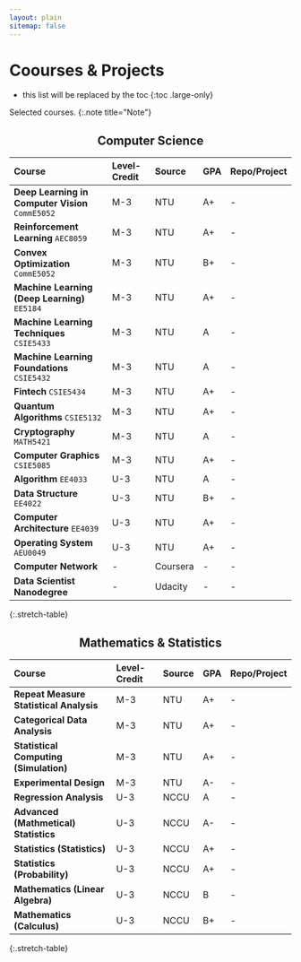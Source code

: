 ```yaml
---
layout: plain
sitemap: false
---
```


# Coourses & Projects

* this list will be replaced by the toc
{:toc .large-only}

Selected courses.
{:.note title="Note"}

<style>
    h2 {
        text-align: center;
    }
</style>


## Computer Science

|Course|Level-Credit|Source|GPA|Repo/Project|
|:----------|:----------|:----------|:----------|:----------|
|**Deep Learning in Computer Vision** `CommE5052`|M-3|NTU|A+|-|
|**Reinforcement Learning** `AEC8059`|M-3|NTU|A+|-|
|**Convex Optimization** `CommE5052`|M-3|NTU|B+|-|
|**Machine Learning (Deep Learning)** `EE5184`|M-3|NTU|A+|-|
|**Machine Learning Techniques** `CSIE5433`|M-3|NTU|A|-|
|**Machine Learning Foundations** `CSIE5432`|M-3|NTU|A|-|
|**Fintech** `CSIE5434`|M-3|NTU|A+|-|
|**Quantum Algorithms** `CSIE5132`|M-3|NTU|A+|-|
|**Cryptography** `MATH5421`|M-3|NTU|A|-|
|**Computer Graphics** `CSIE5085`|M-3|NTU|A+|-|
|**Algorithm** `EE4033`|U-3|NTU|A|-|
|**Data Structure** `EE4022`|U-3|NTU|B+|-|
|**Computer Architecture** `EE4039`|U-3|NTU|A+|-|
|**Operating System** `AEU0049`|U-3|NTU|A+|-|
|**Computer Network**|-|Coursera|-|-|
|**Data Scientist Nanodegree**|-|Udacity|-|-|
{:.stretch-table}

## Mathematics & Statistics

|Course|Level-Credit|Source|GPA|Repo/Project|
|:----------|:----------|:----------|:----------|:----------|
|**Repeat Measure Statistical Analysis**|M-3|NTU|A+|-|
|**Categorical Data Analysis**|M-3|NTU|A+|-|
|**Statistical Computing (Simulation)**|M-3|NTU|A+|-|
|**Experimental Design**|M-3|NTU|A-|-|
|**Regression Analysis**|U-3|NCCU|A|-|
|**Advanced (Mathmetical) Statistics**|U-3|NCCU|A-|-|
|**Statistics (Statistics)**|U-3|NCCU|A+|-|
|**Statistics (Probability)**|U-3|NCCU|A+|-|
|**Mathematics (Linear Algebra)**|U-3|NCCU|B|-|
|**Mathematics (Calculus)**|U-3|NCCU|B+|-|
{:.stretch-table}



<!-- programming language -->
[Python]: https://img.shields.io/badge/-Python-79606A?logo=python
[C++]: https://img.shields.io/badge/-Cpp-937472?logo=cplusplus
[Javascript]: https://img.shields.io/badge/-JavaScript-525B66?logo=JavaScript
[R]: https://img.shields.io/badge/-R-6B5152?logo=R
[Matlab]: https://img.shields.io/badge/-MATLAB-B7B1A5
[C#]: https://img.shields.io/badge/-C%20Sharp-E0CDCF?logo=C-Sharp
[Java]: https://img.shields.io/badge/-Java-C9C0D3?logo=Java
[Go]: https://img.shields.io/badge/-Go-F8EBD8?logo=Go
[SQL]: https://img.shields.io/badge/-SQL-8696A7
[CSS]: https://img.shields.io/badge/-CSS3-B5C4B1?logo=CSS3
[Html]: https://img.shields.io/badge/-HTML5-7A7281?logo=HTML5
[Bash]: https://img.shields.io/badge/-Bash-965454?logo=GNU-Bash


<!-- frontend -->
[Vuejs]: https://img.shields.io/badge/-Vue.js-D3D4CC?logo=Vue.js
[Jqeury]: https://img.shields.io/badge/-jQuery-97998D?logo=jQuery
[Plotly]: https://img.shields.io/badge/-Plotly-81786F?logo=Plotly
[Webgl]: https://img.shields.io/badge/-WebGL-A7A8A0?logo=WebGL
[Bootstrap]: https://img.shields.io/badge/-Bootstrap-746E10?logo=Bootstrap


<!-- statistics/math -->
[Sage]: https://img.shields.io/badge/-Sage-D1D4D0?logo=
[SAS]: https://img.shields.io/badge/-SAS-CA9B80?logo=
[SPSS]: https://img.shields.io/badge/-SPSS-253F63?logo=
[Mplus]: https://img.shields.io/badge/-Mplus-97928A?logo=


<!-- machine learning -->
[Numpy]: https://img.shields.io/badge/-NumPy-210F09?logo=NumPy
[Scipy]: https://img.shields.io/badge/-SciPy-25211E?logo=SciPy
[Pandas]: https://img.shields.io/badge/-pandas-2B1E1F?logo=pandas
[Sklearn]: https://img.shields.io/badge/-scikit%20learn-303030?logo=scikit-learn
[Pytorch]: https://img.shields.io/badge/-PyTorch-742107?logo=PyTorch


<!-- backend -->
[Nodejs]: https://img.shields.io/badge/-Node.js-FFEFC0?logo=Node.js 
[Django]: https://img.shields.io/badge/-Django-1B1703?logo=Django 
[Flask]: https://img.shields.io/badge/-Flask-331713?logo=Flask 
[Mysql]: https://img.shields.io/badge/-MySQL-7C79AE?logo=MySQL
[Sqlserver]: https://img.shields.io/badge/-SQL%20Server-2D0000?logo=Microsoft-SQL-Server
[Php]: https://img.shields.io/badge/-PHP-C19144?logo=PHP
[Apache]: https://img.shields.io/badge/-Apache-D3AB42?logo=Apache
[RestAPI]: https://img.shields.io/badge/-Restful%20API-6D4E3F?logo=


<!-- devops -->
[aws]: https://img.shields.io/badge/-AWS-637493?logo=Amazon-AWS 
[npm]: https://img.shields.io/badge/-npm-AEA34B?logo=npm 
[Docker]: https://img.shields.io/badge/-Docker-DDC19C?logo=Docker 
[Jenkins]: https://img.shields.io/badge/-Jenkins-B8A285?logo=Jenkins 
[Git]: https://img.shields.io/badge/-Git-253F63?logo=Git 


<!-- oshw -->
[Ubuntu]: https://img.shields.io/badge/-Ubuntu-4B3C45?logo=Ubuntu 
[Linux]: https://img.shields.io/badge/-Linux-423F21?logo=Linux 
[Unix]: https://img.shields.io/badge/-Unix-319C97?logo= 
[Verilog]: https://img.shields.io/badge/-Verilog-D0BD9C?logo= 


<!-- app -->
[Latex]: https://img.shields.io/badge/-LaTeX-6B3E34?logo=LaTeX 
[UE]: https://img.shields.io/badge/-Unreal%20Engine-E19113?logo=Unreal-Engine 
[Blender]: https://img.shields.io/badge/-Blender-FFAC79?logo=Blender 
[AI]: https://img.shields.io/badge/-Adobe%20Illustrator-7A9887?logo=Adobe-Illustrator 
[MO]: https://img.shields.io/badge/-Microsoft%20Office-210F09?logo=Microsoft-Office



